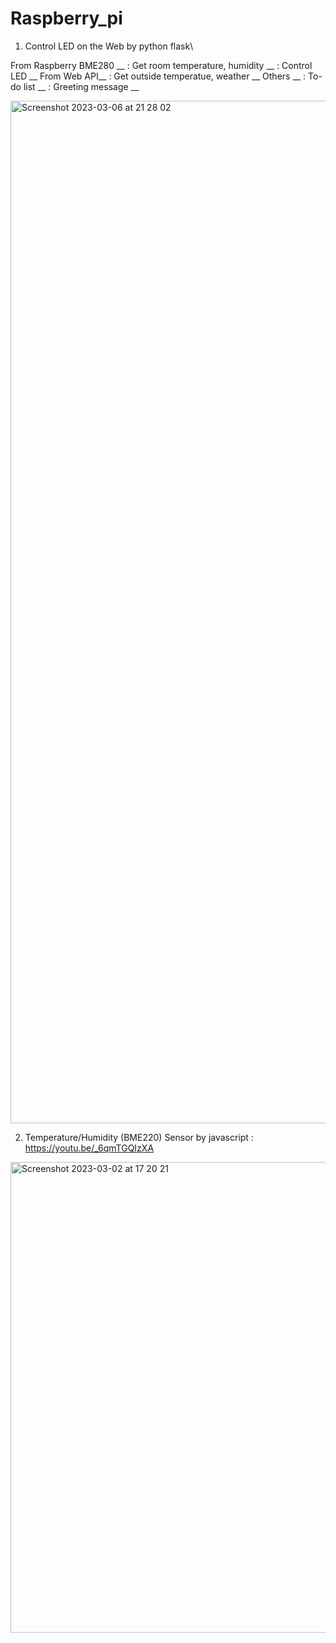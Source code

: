 # Raspberry_pi 


1) Control LED on the Web by python flask\

  From Raspberry BME280 __
    : Get room temperature, humidity __ 
    : Control LED __
  From Web API__
    : Get outside temperatue, weather __
  Others __
    : To-do list __
    : Greeting message __


<img width="1636" alt="Screenshot 2023-03-06 at 21 28 02" src="https://user-images.githubusercontent.com/74134434/223563116-5fbbf5d7-b202-4f85-b645-32dd98d93c1f.png">


2) Temperature/Humidity (BME220) Sensor  by javascript
  : https://youtu.be/_6qmTGQIzXA
  
<img width="753" alt="Screenshot 2023-03-02 at 17 20 21" src="https://user-images.githubusercontent.com/74134434/222585795-c4f4cfd6-8ac9-4170-97a8-f1f89da0a835.png">
